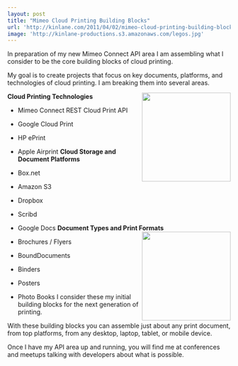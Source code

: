```yaml
---
layout: post
title: "Mimeo Cloud Printing Building Blocks"
url: 'http://kinlane.com/2011/04/02/mimeo-cloud-printing-building-blocks/'
image: 'http://kinlane-productions.s3.amazonaws.com/legos.jpg'
---
```


In preparation of my new Mimeo Connect API area I am assembling what I consider to be the core building blocks of cloud printing.

My goal is to create projects that focus on key documents, platforms, and technologies of cloud printing. I am breaking them into several areas.

**Cloud Printing Technologies**<img class="c1" src="http://kinlane-productions.s3.amazonaws.com/legos.jpg" alt="" width="200" align="right" />

  * Mimeo Connect REST Cloud Print API
  * Google Cloud Print
  * HP ePrint
  * Apple Airprint
**Cloud Storage and Document Platforms**

  * Box.net
  * Amazon S3
  * Dropbox
  * Scribd
  * Google Docs
**Document Types and Print Formats**<img class="c1" src="http://kinlane-productions.s3.amazonaws.com/mimeo/mimeo_connect_logo.jpg" alt="" width="200" align="right" />

  * Brochures / Flyers
  * BoundDocuments
  * Binders
  * Posters
  * Photo Books
I consider these my initial building blocks for the next generation of printing.

With these building blocks you can assemble just about any print document, from top platforms, from any desktop, laptop, tablet, or mobile device.

Once I have my API area up and running, you will find me at conferences and meetups talking with developers about what is possible.